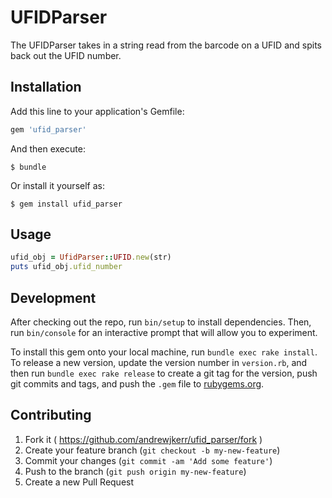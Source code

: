 # UFIDParser

The UFIDParser takes in a string read from the barcode on a UFID and spits back out the UFID number.

## Installation

Add this line to your application's Gemfile:

```ruby
gem 'ufid_parser'
```

And then execute:

    $ bundle

Or install it yourself as:

    $ gem install ufid_parser

## Usage

```ruby
ufid_obj = UfidParser::UFID.new(str)
puts ufid_obj.ufid_number
```

## Development

After checking out the repo, run `bin/setup` to install dependencies. Then, run `bin/console` for an interactive prompt that will allow you to experiment.

To install this gem onto your local machine, run `bundle exec rake install`. To release a new version, update the version number in `version.rb`, and then run `bundle exec rake release` to create a git tag for the version, push git commits and tags, and push the `.gem` file to [rubygems.org](https://rubygems.org).

## Contributing

1. Fork it ( https://github.com/andrewjkerr/ufid_parser/fork )
2. Create your feature branch (`git checkout -b my-new-feature`)
3. Commit your changes (`git commit -am 'Add some feature'`)
4. Push to the branch (`git push origin my-new-feature`)
5. Create a new Pull Request
